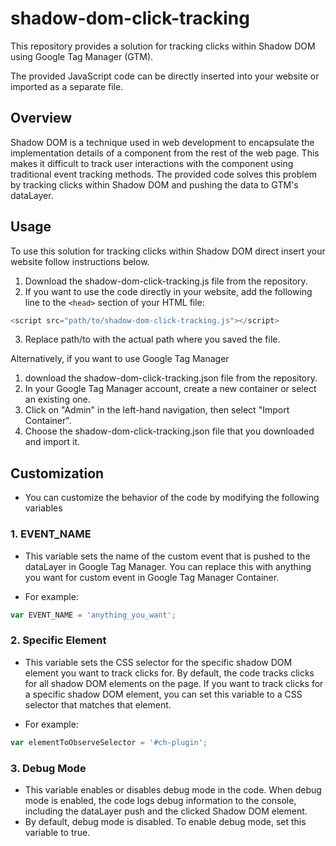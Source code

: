 # shadow-dom-click-tracking

This repository provides a solution for tracking clicks within Shadow DOM using Google Tag Manager (GTM). 

The provided JavaScript code can be directly inserted into your website or imported as a separate file.


## Overview

Shadow DOM is a technique used in web development to encapsulate the implementation details of a component from the rest of the web page. This makes it difficult to track user interactions with the component using traditional event tracking methods. The provided code solves this problem by tracking clicks within Shadow DOM and pushing the data to GTM's dataLayer.

## Usage

To use this solution for tracking clicks within Shadow DOM direct insert your website follow instructions below.

1. Download the shadow-dom-click-tracking.js file from the repository.
2. If you want to use the code directly in your website, add the following line to the ```<head>``` section of your HTML file:
```javascript
<script src="path/to/shadow-dom-click-tracking.js"></script>
```
3. Replace path/to with the actual path where you saved the file.

Alternatively, if you want to use Google Tag Manager

1. download the shadow-dom-click-tracking.json file from the repository.
2. In your Google Tag Manager account, create a new container or select an existing one.
3. Click on "Admin" in the left-hand navigation, then select "Import Container".
4. Choose the shadow-dom-click-tracking.json file that you downloaded and import it.


## Customization

- You can customize the behavior of the code by modifying the following variables
  
### 1. EVENT_NAME

- This variable sets the name of the custom event that is pushed to the dataLayer in Google Tag Manager. You can replace this with anything you want for custom event in Google Tag Manager Container.

- For example:
```javascript
var EVENT_NAME = 'anything_you_want';
```

### 2. Specific Element
- This variable sets the CSS selector for the specific shadow DOM element you want to track clicks for. By default, the code tracks clicks for all shadow DOM elements on the page. If you want to track clicks for a specific shadow DOM element, you can set this variable to a CSS selector that matches that element. 

- For example:
```javascript
var elementToObserveSelector = '#ch-plugin';
```

### 3. Debug Mode
- This variable enables or disables debug mode in the code. When debug mode is enabled, the code logs debug information to the console, including the dataLayer push and the clicked Shadow DOM element. 
- By default, debug mode is disabled. To enable debug mode, set this variable to true.